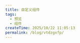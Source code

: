 ```yaml
---
title: 自定义组件
tags:
  - 预览
  - 组件
createTime: 2025/10/22 11:05:13
permalink: /blog/vtdzgxfp/
---
```


<CustomComponent />
